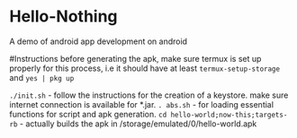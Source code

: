 # Hello-Nothing
 A demo of android app development on android

#Instructions
before generating the apk, make sure termux is set up properly for this process, i.e it should have at least `termux-setup-storage` and `yes | pkg up` 

`./init.sh` - follow the instructions for the creation of a keystore. make sure internet connection is available for *.jar.
`. abs.sh` - for loading essential functions for script and apk generation.
`cd hello-world;now-this;targets-rb` - actually builds the apk in /storage/emulated/0/hello-world.apk
